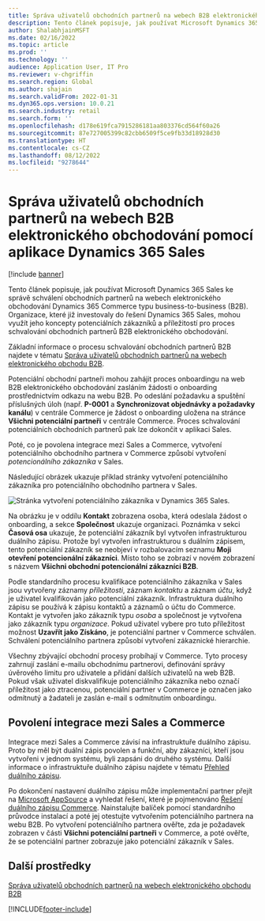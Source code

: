 ```yaml
---
title: Správa uživatelů obchodních partnerů na webech B2B elektronického obchodování pomocí aplikace Dynamics 365 Sales
description: Tento článek popisuje, jak používat Microsoft Dynamics 365 Sales ke správě schválení obchodních partnerů na webech elektronického obchodování Dynamics 365 Commerce typu business-to-business (B2B).
author: ShalabhjainMSFT
ms.date: 02/16/2022
ms.topic: article
ms.prod: ''
ms.technology: ''
audience: Application User, IT Pro
ms.reviewer: v-chgriffin
ms.search.region: Global
ms.author: shajain
ms.search.validFrom: 2022-01-31
ms.dyn365.ops.version: 10.0.21
ms.search.industry: retail
ms.search.form: ''
ms.openlocfilehash: d178e619fca7915286181aa803376cd564f60a26
ms.sourcegitcommit: 87e727005399c82cbb6509f5ce9fb33d18928d30
ms.translationtype: HT
ms.contentlocale: cs-CZ
ms.lasthandoff: 08/12/2022
ms.locfileid: "9278644"
---
```

# <a name="manage-business-partner-users-on-b2b-e-commerce-websites-using-dynamics-365-sales"></a>Správa uživatelů obchodních partnerů na webech B2B elektronického obchodování pomocí aplikace Dynamics 365 Sales

[!include [banner](../../includes/banner.md)]

Tento článek popisuje, jak používat Microsoft Dynamics 365 Sales ke správě schválení obchodních partnerů na webech elektronického obchodování Dynamics 365 Commerce typu business-to-business (B2B). Organizace, které již investovaly do řešení Dynamics 365 Sales, mohou využít jeho koncepty potenciálních zákazníků a příležitostí pro proces schvalování obchodních partnerů B2B elektronického obchodování.

Základní informace o procesu schvalování obchodních partnerů B2B najdete v tématu [Správa uživatelů obchodních partnerů na webech elektronického obchodu B2B](manage-b2b-users.md).

Potenciální obchodní partneři mohou zahájit proces onboardingu na web B2B elektronického obchodování zasláním žádosti o onboarding prostřednictvím odkazu na webu B2B. Po odeslání požadavku a spuštění příslušných úloh (např. **P-0001** a **Synchronizovat objednávky a požadavky kanálu**) v centrále Commerce je žádost o onboarding uložena na stránce **Všichni potenciální partneři** v centrále Commerce. Proces schvalování potenciálních obchodních partnerů pak lze dokončit v aplikaci Sales.

Poté, co je povolena integrace mezi Sales a Commerce, vytvoření potenciálního obchodního partnera v Commerce způsobí vytvoření *potencionálního zákazníka* v Sales.

Následující obrázek ukazuje příklad stránky vytvoření potenciálního zákazníka pro potenciálního obchodního partnera v Sales.

![Stránka vytvoření potenciálního zákazníka v Dynamics 365 Sales.](../media/LeadInSales.png)

Na obrázku je v oddílu **Kontakt** zobrazena osoba, která odeslala žádost o onboarding, a sekce **Společnost** ukazuje organizaci. Poznámka v sekci **Časová osa** ukazuje, že potenciální zákazník byl vytvořen infrastrukturou duálního zápisu. Protože byl vytvořen infrastrukturou s duálním zápisem, tento potenciální zákazník se neobjeví v rozbalovacím seznamu **Moji otevření potencionální zákazníci**. Místo toho se zobrazí v novém zobrazení s názvem **Všichni obchodní potencionální zákazníci B2B**.

Podle standardního procesu kvalifikace potenciálního zákazníka v Sales jsou vytvořeny záznamy *příležitosti*, záznam *kontaktu* a záznam *účtu*, když je uživatel kvalifikován jako potenciální zákazník. Infrastruktura duálního zápisu se používá k zápisu kontaktů a záznamů o účtu do Commerce. Kontakt je vytvořen jako zákazník typu *osoba* a společnost je vytvořena jako zákazník typu *organizace*. Pokud uživatel vybere pro tuto příležitost možnost **Uzavřít jako Získáno**, je potenciální partner v Commerce schválen. Schválení potenciálního partnera způsobí vytvoření zákaznické hierarchie.

Všechny zbývající obchodní procesy probíhají v Commerce. Tyto procesy zahrnují zaslání e-mailu obchodnímu partnerovi, definování správy úvěrového limitu pro uživatele a přidání dalších uživatelů na web B2B. Pokud však uživatel diskvalifikuje potenciálního zákazníka nebo označí příležitost jako ztracenou, potenciální partner v Commerce je označen jako odmítnutý a žadateli je zaslán e-mail s odmítnutím onboardingu.

## <a name="enable-integration-between-sales-and-commerce"></a>Povolení integrace mezi Sales a Commerce

Integrace mezi Sales a Commerce závisí na infrastruktuře duálního zápisu. Proto by měl být duální zápis povolen a funkční, aby zákazníci, kteří jsou vytvořeni v jednom systému, byli zapsáni do druhého systému. Další informace o infrastruktuře duálního zápisu najdete v tématu [Přehled duálního zápisu](/dynamics365/fin-ops-core/dev-itpro/data-entities/dual-write/dual-write-overview).

Po dokončení nastavení duálního zápisu může implementační partner přejít na [Microsoft AppSource](https://appsource.microsoft.com/) a vyhledat řešení, které je pojmenováno [Řešení duálního zápisu Commerce](https://partner.microsoft.com/dashboard/commercial-marketplace/offers/7ca1d8c9-dc79-4cb7-a82e-8dc96a25acca/overview). Nainstalujte balíček pomocí standardního průvodce instalací a poté jej otestujte vytvořením potenciálního partnera na webu B2B. Po vytvoření potenciálního partnera ověřte, zda je požadavek zobrazen v části **Všichni potenciální partneři** v Commerce, a poté ověřte, že se potenciální partner zobrazuje jako potenciální zákazník v Sales.

## <a name="additional-resources"></a>Další prostředky

[Správa uživatelů obchodních partnerů na webech elektronického obchodu B2B](manage-b2b-users.md)

[!INCLUDE[footer-include](../../includes/footer-banner.md)]
